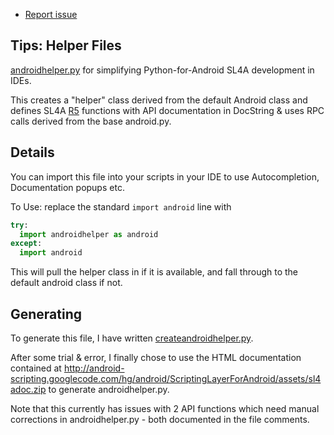 * [Report issue](../README.md#create_issue)

Tips: Helper Files
---
[androidhelper.py](http://code.google.com/p/python-for-android/downloads/detail?name=androidhelper.py)
for simplifying Python-for-Android SL4A development in IDEs.

This creates a "helper" class derived from the default Android class
and defines SL4A
[R5](https://code.google.com/p/python-for-android/source/detail?r=5)
functions with API documentation in DocString & uses RPC calls derived
from the base android.py.

Details
---
You can import this file into your scripts in your IDE to use Autocompletion, Documentation popups
etc.

To Use: replace the standard `import android` line with
```python
try:
  import androidhelper as android
except:
  import android
```

This will pull the helper class in if it is available, and fall through to the default android
class if not.


Generating
---
To generate this file, I have written [createandroidhelper.py](http://code.google.com/p/python-for-android/downloads/detail?name=createandroidhelper.py).

After some trial & error, I finally chose to use the HTML documentation
contained at
http://android-scripting.googlecode.com/hg/android/ScriptingLayerForAndroid/assets/sl4adoc.zip
to generate androidhelper.py.

Note that this currently has issues with 2 API functions which need manual
corrections in androidhelper.py - both documented in the file comments.
<!---
 vi: ft=markdown:et:ts=4:fdm=marker
 -->
